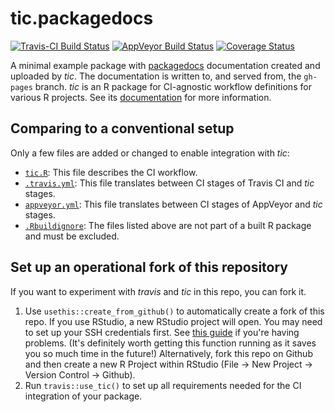 # tic.packagedocs

[![Travis-CI Build Status](https://travis-ci.org/ropenscilabs/tic.packagedocs.svg?branch=master)](https://travis-ci.org/ropenscilabs/tic.packagedocs) [![AppVeyor Build Status](https://ci.appveyor.com/api/projects/status/github/ropenscilabs/tic.packagedocs?branch=master&svg=true)](https://ci.appveyor.com/project/ropenscilabs/tic.packagedocs) [![Coverage Status](https://codecov.io/gh/ropenscilabs/tic.packagedocs/branch/master/graph/badge.svg)](https://codecov.io/github/ropenscilabs/tic.packagedocs?branch=master)

A minimal example package with [packagedocs](http://hafen.github.io/packagedocs) documentation created and uploaded by _tic_.
The documentation is written to, and served from, the `gh-pages` branch.
_tic_ is an R package for CI-agnostic workflow definitions for various R projects. 
See its [documentation](https://ropenscilabs.github.io/tic/) for more information.

## Comparing to a conventional setup

Only a few files are added or changed to enable integration with _tic_:

- [`tic.R`](tic.R): This file describes the CI workflow.
- [`.travis.yml`](.travis.yml): This file translates between CI stages of Travis CI and _tic_ stages.
- [`appveyor.yml`](appveyor.yml): This file translates between CI stages of AppVeyor and _tic_ stages.
- [`.Rbuildignore`](.Rbuildignore): The files listed above are not part of a built R package and must be excluded.

## Set up an operational fork of this repository

If you want to experiment with _travis_ and _tic_ in this repo, you can fork it.

1. Use `usethis::create_from_github()` to automatically create a fork of this repo.
    If you use RStudio, a new RStudio project will open. 
    You may need to set up your SSH credentials first. See [this guide](http://happygitwithr.com/ssh-keys.html) if you're having problems. 
    (It's definitely worth getting this function running as it saves you so much time in the future!) 
    Alternatively, fork this repo on Github and then create a new R Project within RStudio (File -> New Project -> Version Control -> Github). 
1. Run `travis::use_tic()` to set up all requirements needed for the CI integration of your package.
